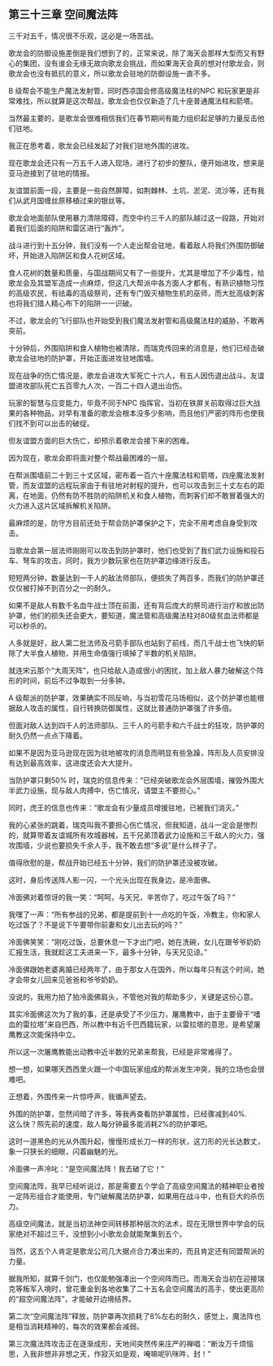 ## 第三十三章 空间魔法阵

三千对五千，情况很不乐观，这必是一场苦战。

歌龙会的防御设施差倒是我们想到了的，正常来说，除了海天会那样大型而又有野心的集团，没有谁会无缘无故向歌龙会挑战，而如果海天会真的想对付歌龙会，则歌龙会也没有抵抗的意义，所以歌龙会驻地的防御设施一直不多。

B 级帮会不能生产魔法发射管，同时西凉国会修高级魔法柱的NPC 和玩家更是非常难找，所以就算是这次帮战，歌龙会也仅仅新造了几十座普通魔法柱和箭塔。

当然最主要的，是歌龙会很难相信我们在春节期间有能力组织起足够的力量反击他们驻地。

我正在思考着，歌龙会已经发起了对我们驻地外围的进攻。

现在歌龙会还只有一万五千人进入现场，进行了初步的整队，便开始进攻，想来是亚马逊接到了驻地的情报。

友谊盟前面一段，主要是一些自然屏障，如荆棘林、土坑、淤泥、流沙等，还有我们从武月国缠丝原移植过来的银丝等。

歌龙会地面部队使用暴力清除障碍，而空中约三千人的部队越过这一段路，开始对着我们后面的陷阱和雷区进行“轰炸”。

战斗进行到十五分钟，我们没有一个人走出帮会驻地，看着敌人将我们外围防御破坏，开始进入陷阱区和食人花树区域。

食人花树的数量和质量，与国战期间又有了一些提升，尤其是增加了不少毒性，给歌龙会及其盟军造成一点麻烦，但这几大帮派中各方面人才都有，有熟识植物习性的高级农民，有祛毒的高级祭司，还有专门毁灭植物生机的巫师，而大批高级刺客也将我们猎人精心布下的陷阱一一识破。

不过，歌龙会的飞行部队也开始受到我们魔法发射管和高级魔法柱的威胁，不敢再突前。

十分钟后，外围陷阱和食人植物也被清除，而瑞克传回来的消息是，他们已经击破歌龙会驻地的防护罩，开始正面进攻驻地围墙。

现在战争的伤亡情况是，歌龙会进攻大军死亡十六人，有五人因伤退出战斗。友谊盟进攻部队死亡五百零九人次，一百二十四人退出治伤。

玩家的智慧与应变能力，毕竟不同于NPC 指挥官，当初在铁屏关前取得过巨大战果的各种物品，对早有准备的歌龙会根本没多少影响，而且他们严密的阵形也使我们找不到可以出击的破绽。

但友谊盟方面的巨大伤亡，却预示着歌龙会接下来的困难。

因为现在，歌龙会即将面对整个帮战最困难的一层。

在帮派围墙前二十到三十丈区域，密布着一百六十座魔法柱和箭塔，四座魔法发射管，而友谊盟的远程玩家由于有驻地对射程的提升，也可以攻击到三十丈左右的距离，在地面，仍然有防不胜防的陷阱机关和食人植物，而刺客们却不敢冒着强大的火力进入这片区域拆解机关陷阱。

最麻烦的是，防守方目前还处于帮会防护罩保护之下，完全不用考虑自身受到攻击。

当歌龙会第一层法师刚刚可以攻击到防护罩时，他们也受到了我们武力设施和投石车、弩车的攻击，同时，我方少数玩家也在防护罩边缘进行反击。

短短两分钟，数量达到一千人的敌法师部队，便损失了两百多，而我们的防护罩还仅仅被打掉不到百分之一的耐久。

如果不是敌人有数千名血牛战士顶在前面，还有背后庞大的祭司进行治疗和放出防护罩，他们的损失还会更大，要知道，魔法管和高级魔法柱对80级贫血法师都是可以秒杀的。

人多就是好，敌人第二批法师及弓箭手部队也站到了前线，而几千战士也飞快的斩除了大半食人植物，并用生命值强行填掉了半数的机关陷阱。

就连宋云那个“大周天阵”，也只给敌人造成很小的困扰，加上敌人暴力破解这个阵形的时间，前后不过争取到一分多钟。

A 级帮派的防护罩，效果确实不同反响，与当初雪花马场相似，这个防护罩也能根据敌人攻击的属性，自行转换防御属性，这就比普通防护罩强了许多倍。

但面对敌人达到四千人的法师部队、三千人的弓箭手和六千战士的狂攻，防护罩的耐久仍然一点点下降着。

如果不是因为亚马逊现在因为驻地被攻的消息而明显有些急躁，阵形及人员安排没有达到最高效率，这进度还会大大提升。

当防护罩只剩50% 时，瑞克的信息传来：“已经突破歌龙会外层围墙，摧毁外围大半武力设施，现与敌人肉搏中，伤亡情况，请盟主不要担心。”

同时，虎王的信息也传来：“歌龙会有少量成员增援驻地，已被我们消灭。”

我的心紧张的跳着，瑞克叫我不要担心伤亡情况，但我知道，战斗一定会是惨烈的，就算带着友谊城所有攻城器械，五千兄弟顶着武力设施和三千敌人的火力，强攻围墙，少说也要损失千余人手，我不敢去想“多说”是什么样子了。

值得欣慰的是，帮战开始已经五十分钟，我们的防护罩还没被攻破。

这时，身后传送阵人影一闪，一个光头出现在我身边，是冷面佛。

冷面佛对着惊讶的我一笑：“呵呵，与天兄，辛苦你了，吃过午饭了吗？”

我嘿了一声：“所有参战的兄弟，都是提前到十一点吃的午饭，冷教主，你和家人吃过饭了？不是说下午要带你前妻和女儿出去玩的吗？”

冷面佛笑笑：“刚吃过饭，总要休息一下才出门吧，她在洗碗，女儿在跟爷爷奶奶汇报生活，我就趁这工夫进来一下，最多十分钟，与天兄见谅。”

冷面佛跟她老婆离婚已经两年了，由于那女人在国外，所以每年只有这个时间，她才会带女儿回来见爸爸和爷爷奶奶。

没说的，我用力拍了拍冷面佛肩头，不管他对我的帮助多少，关键是这份心意。

其实冷面佛这次为了我的事，还是承受了不少压力，屠鹰教中，由于主要骨干“嗜血的雷拉塔”来自巴西，所以教中有近千巴西籍玩家，以雷拉塔的意思，是希望屠鹰教这次能保持中立。

所以这一次屠鹰教能出动教中近半数的兄弟来帮我，已经是非常难得了。

想一想，如果哪天西西里火跟一个中国玩家组成的帮派发生冲突，我的立场也会很难吧。

正想着，外围传来一片惊呼声，我循声望去。

外围的防护罩，忽然间暗了许多，等我再查看防护罩属性，已经骤减到40%.　　这么快？照先前的速度，敌人每分钟最多能消耗2%的防护罩吧。

这时一道黑色的光从外围升起，慢慢形成长刀一样的形状，这刀形的光长达数丈，象一只狭长的细眼，闪着幽魅的光。

冷面佛一声冷叱：“是空间魔法阵！我去破了它！”

空间魔法阵，我早已经听说过，那是需要五个学会了高级空间魔法的精神职业者按一定阵形组合才能使用，专门破解魔法防护罩，如果用在战斗中，也有巨大的杀伤力。

高级空间魔法，就是当初法神空间转移那种层次的法术，现在无限世界中学会的玩家绝对不超过三千，没想到小小歌龙会就能聚集到五个。

当然，这五个人肯定是歌龙公司几大据点合力凑出来的，而且肯定还有同盟帮派的力量。

据我所知，就算千剑门，也仅能勉强凑出一个空间阵而已。而海天会当初在迎接瑞克等叛军入境时，曾花重金到各地收集了二十五名会空间魔法的高手，使出更高阶的“超空间魔法阵”，才能破开边境结界。

第二次“空间魔法阵”释放，防护罩再次损耗了8%左右的耐久，感觉上，魔法阵也是相当消耗精神的，每次的效果都会减弱。

第三次魔法阵攻击正在逐渐成形，天地间突然传来庄严的禅唱：“断汝万千烦恼思，入我非想非非想之天，作寂灭如是观，唵嘛呢叭咪吽，封！”

